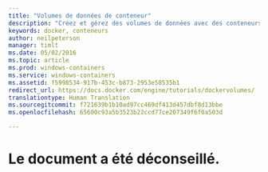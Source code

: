 ```yaml
---
title: "Volumes de données de conteneur"
description: "Créez et gérez des volumes de données avec des conteneurs Windows."
keywords: docker, conteneurs
author: neilpeterson
manager: timlt
ms.date: 05/02/2016
ms.topic: article
ms.prod: windows-containers
ms.service: windows-containers
ms.assetid: f5998534-917b-453c-b873-2953e58535b1
redirect_url: https://docs.docker.com/engine/tutorials/dockervolumes/
translationtype: Human Translation
ms.sourcegitcommit: f721639b1b10ad97cc469df413d457dbf8d13bbe
ms.openlocfilehash: 65600c93a5b3523b22ccd77ce207349f6f0a503d

---
```


# Le document a été déconseillé.


<!--HONumber=Sep16_HO4-->


